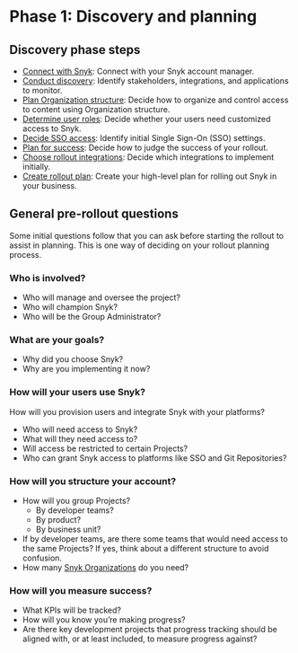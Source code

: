 # Phase 1: Discovery and planning

## Discovery phase steps&#x20;

* [Connect with Snyk](connect-with-snyk.md): Connect with your Snyk account manager.
* [Conduct discovery](conduct-discovery.md): Identify stakeholders, integrations, and applications to monitor.
* [Plan Organization structure](plan-organization-structure.md): Decide how to organize and control access to content using Organization structure.
* [Determine user roles](determine-member-roles.md): Decide whether your users need customized access to Snyk.
* [Decide SSO access](decide-sso-access.md): Identify initial Single Sign-On (SSO) settings.
* [Plan for success](plan-for-success.md): Decide how to judge the success of your rollout.
* [Choose rollout integrations](choose-rollout-integrations.md): Decide which integrations to implement initially.
* [Create rollout plan](create-rollout-plan.md): Create your high-level plan for rolling out Snyk in your business.

## General pre-rollout questions

Some initial questions follow that you can ask before starting the rollout to assist in planning. This is one way of deciding on your rollout planning process.

### Who is involved?

* Who will manage and oversee the project?
* Who will champion Snyk?
* Who will be the Group Administrator?

### What are your goals?

* Why did you choose Snyk?&#x20;
* Why are you implementing it now?

### How will your users use Snyk?&#x20;

How will you provision users and integrate Snyk with your platforms?

* Who will need access to Snyk?&#x20;
* What will they need access to?&#x20;
* Will access be restricted to certain Projects?
* Who can grant Snyk access to platforms like SSO and Git Repositories?

### How will you structure your account?

* How will you group Projects?
  * By developer teams?&#x20;
  * By product?&#x20;
  * By business unit?
* If by developer teams, are there some teams that would need access to the same Projects? If yes, think about a different structure to avoid confusion.
* How many [Snyk Organizations](../../../snyk-admin/groups-and-organizations/organizations/) do you need?&#x20;

### How will you measure success?&#x20;

* What KPIs will be tracked?
* How will you know you’re making progress?
* Are there key development projects that progress tracking should be aligned with, or at least included, to measure progress against?
